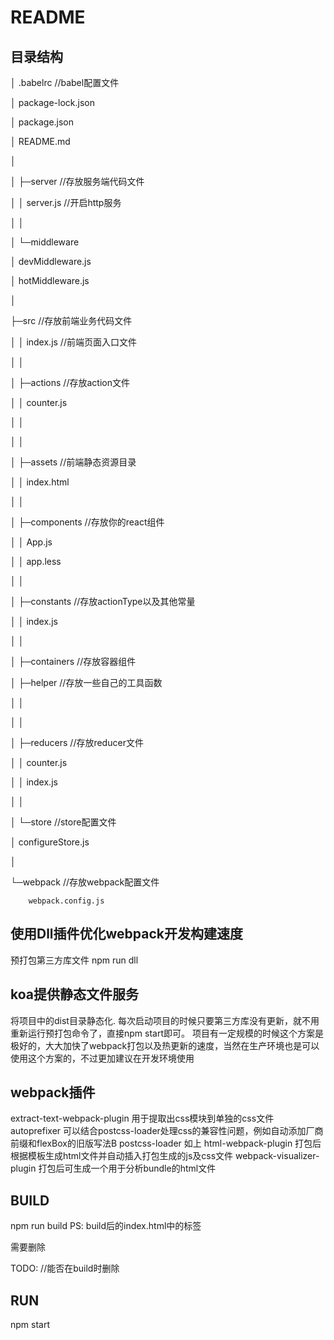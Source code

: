 README
===========================

## 目录结构

│  .babelrc                       //babel配置文件

│  package-lock.json

│  package.json

│  README.md

│

│ ├─server                          //存放服务端代码文件

│  │  server.js                   //开启http服务

│  │

│  └─middleware

│          devMiddleware.js       

│          hotMiddleware.js

│

├─src                             //存放前端业务代码文件

│  │  index.js                    //前端页面入口文件

│  │

│  ├─actions                     //存放action文件

│  │      counter.js

│  │

│  │

│  ├─assets                      //前端静态资源目录

│  │      index.html

│  │

│  ├─components                  //存放你的react组件

│  │      App.js

│  │      app.less

│  │

│  ├─constants                   //存放actionType以及其他常量

│  │      index.js

│  │

│  ├─containers                  //存放容器组件

│  ├─helper                      //存放一些自己的工具函数

│  │

│  │

│  ├─reducers                    //存放reducer文件

│  │      counter.js

│  │      index.js

│  │

│  └─store                      //store配置文件

│          configureStore.js

│

└─webpack                        //存放webpack配置文件

        webpack.config.js
        



## 使用Dll插件优化webpack开发构建速度

预打包第三方库文件
npm run dll

## koa提供静态文件服务

将项目中的dist目录静态化.
每次启动项目的时候只要第三方库没有更新，就不用重新运行预打包命令了，直接npm start即可。
项目有一定规模的时候这个方案是极好的，大大加快了webpack打包以及热更新的速度，当然在生产环境也是可以使用这个方案的，不过更加建议在开发环境使用

## webpack插件

extract-text-webpack-plugin 用于提取出css模块到单独的css文件
autoprefixer 可以结合postcss-loader处理css的兼容性问题，例如自动添加厂商前缀和flexBox的旧版写法B
postcss-loader 如上
html-webpack-plugin 打包后根据模板生成html文件并自动插入打包生成的js及css文件
webpack-visualizer-plugin 打包后可生成一个用于分析bundle的html文件


## BUILD

npm run build
PS:
build后的index.html中的标签
<script src="/vendor.dll.js"></script>
<script src="/bundle.js"></script>
需要删除


TODO:
//能否在build时删除


## RUN

npm start
